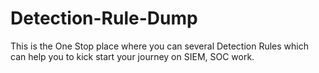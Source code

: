 # Detection-Rule-Dump
This is the One Stop place where you can several Detection Rules which can help you to kick start your journey on SIEM, SOC work.
